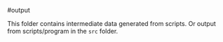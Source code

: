 #output

This folder contains intermediate data generated from scripts.
Or output from scripts/program in the `src` folder.
